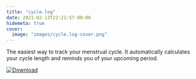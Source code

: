 ```yaml
---
title: "cycle.log"
date: 2021-02-13T22:21:57-08:00
hidemeta: true
cover:
  image: "images/cycle.log-cover.png"
---
```


The easiest way to track your menstrual cycle. It automatically calculates your cycle length and reminds you of your upcoming period.

[![Download](/images/appstore.svg)](https://apps.apple.com/us/app/cycle-log/id1141567309)